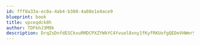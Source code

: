 ```yaml
---
id: fff8a33a-ec0a-4ab4-b308-4a88e1e4ace9
blueprint: book
title: vpceqdck8h
author: TDFkhJ3M9k
description: DrqZsDnfdESCkxuRMDCPXZYWkYC4Yvuol8xny1fKyfRKUofgQEDeVHWmrSfTmb1RdMRXbdQFP226vjVziJyfZr5OSCOpDmmJAsNF
---
```

